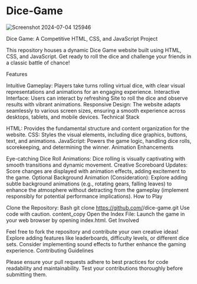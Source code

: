 # Dice-Game

![Screenshot 2024-07-04 125946](https://github.com/Virajbane/Dice-Game/assets/125433539/44787b26-8dd2-4ff0-98e8-4ea983bfae16)




Dice Game: A Competitive HTML, CSS, and JavaScript Project

This repository houses a dynamic Dice Game website built using HTML, CSS, and JavaScript. Get ready to roll the dice and challenge your friends in a classic battle of chance!

Features

Intuitive Gameplay: Players take turns rolling virtual dice, with clear visual representations and animations for an engaging experience.
Interactive Interface: Users can interact by refreshing Site to roll the dice and observe results with vibrant animations.
Responsive Design: The website adapts seamlessly to various screen sizes, ensuring a smooth experience across desktops, tablets, and mobile devices.
Technical Stack

HTML: Provides the fundamental structure and content organization for the website.
CSS: Styles the visual elements, including dice graphics, buttons, text, and animations.
JavaScript: Powers the game logic, handling dice rolls, scorekeeping, and determining the winner.
Animation Enhancements

Eye-catching Dice Roll Animations: Dice rolling is visually captivating with smooth transitions and dynamic movement.
Creative Scoreboard Updates: Score changes are displayed with animation effects, adding excitement to the game.
Optional Background Animation (Consideration): Explore adding subtle background animations (e.g., rotating gears, falling leaves) to enhance the atmosphere without detracting from the gameplay (implement responsibly for potential performance implications).
How to Play

Clone the Repository:
Bash
git clone https://github.com/<your-username>/dice-game.git
Use code with caution.
content_copy
Open the Index File: Launch the game in your web browser by opening index.html.
Get Involved

Feel free to fork the repository and contribute your own creative ideas!
Explore adding features like leaderboards, difficulty levels, or different dice sets.
Consider implementing sound effects to further enhance the gaming experience.
Contributing Guidelines

Please ensure your pull requests adhere to best practices for code readability and maintainability.
Test your contributions thoroughly before submitting them.
